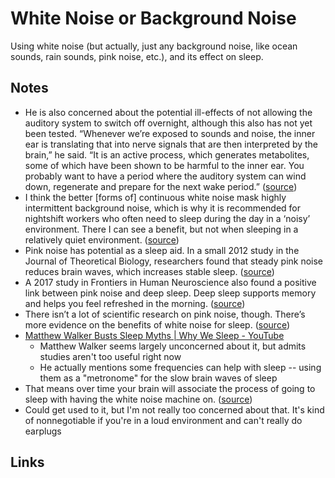 # White Noise or Background Noise

Using white noise (but actually, just any background noise, like ocean sounds, rain sounds, pink noise, etc.), and its effect on sleep.

## Notes

- He is also concerned about the potential ill-effects of not allowing the auditory system to switch off overnight, although this also has not yet been tested. “Whenever we’re exposed to sounds and noise, the inner ear is translating that into nerve signals that are then interpreted by the brain,” he said. “It is an active process, which generates metabolites, some of which have been shown to be harmful to the inner ear. You probably want to have a period where the auditory system can wind down, regenerate and prepare for the next wake period.” ([source](https://www.theguardian.com/lifeandstyle/2020/oct/18/white-noise-as-sleep-aid-may-do-more-harm-than-good-say-scientists#:~:text=He%20is,period.%E2%80%9D))
- I think the better [forms of] continuous white noise mask highly intermittent background noise, which is why it is recommended for nightshift workers who often need to sleep during the day in a ‘noisy’ environment. There I can see a benefit, but not when sleeping in a relatively quiet environment. ([source](https://www.theguardian.com/lifeandstyle/2020/oct/18/white-noise-as-sleep-aid-may-do-more-harm-than-good-say-scientists#:~:text=i%20think%20the%20better%20%5Bforms%20of%5D%20continuous%20white%20noise%20mask%20highly%20intermittent%20background%20noise%2C%20which%20is%20why%20it%20is%20recommended%20for%20nightshift%20workers%20who%20often%20need%20to%20sleep%20during%20the%20day%20in%20a%20%E2%80%98noisy%E2%80%99%20environment.%20there%20i%20can%20see%20a%20benefit%2C%20but%20not%20when%20sleeping%20in%20a%20relatively%20quiet%20environment.))
- Pink noise has potential as a sleep aid. In a small 2012 study in the Journal of Theoretical Biology, researchers found that steady pink noise reduces brain waves, which increases stable sleep. ([source](https://www.healthline.com/health/pink-noise-sleep#:~:text=pink%20noise%20has%20potential%20as%20a%20sleep%20aid.%20in%20a%20small%202012%20study%20in%20the%20journal%20of%20theoretical%20biologytrusted%20source%2C%20researchers%20found%20that%20steady%20pink%20noise%20reduces%20brain%20waves%2C%20which%20increases%20stable%20sleep.))
- A 2017 study in Frontiers in Human Neuroscience also found a positive link between pink noise and deep sleep. Deep sleep supports memory and helps you feel refreshed in the morning. ([source](https://www.healthline.com/health/pink-noise-sleep#:~:text=a%202017%20study%20in%20frontiers%20in%20human%20neuroscience%20also%20found%20a%20positive%20link%20between%20pink%20noise%20and%20deep%20sleep.%20deep%20sleep%20supports%20memory%20and%20helps%20you%20feel%20refreshed%20in%20the%20morning.))
- There isn’t a lot of scientific research on pink noise, though. There’s more evidence on the benefits of white noise for sleep. ([source](https://www.healthline.com/health/pink-noise-sleep#:~:text=there%20isn%E2%80%99t%20a%20lot%20of%20scientific%20research%20on%20pink%20noise%2C%20though.%20there%E2%80%99s%20more%20evidence%20on%20the%20benefits%20of%20white%20noise%20for%20sleep.))
- [Matthew Walker Busts Sleep Myths | Why We Sleep - YouTube](https://www.youtube.com/watch?v=oDRrRuPqALs)
  - Matthew Walker seems largely unconcerned about it, but admits studies aren't too useful right now
  - He actually mentions some frequencies can help with sleep -- using them as a "metronome" for the slow brain waves of sleep
- That means over time your brain will associate the process of going to sleep with having the white noise machine on. ([source](https://www.bustle.com/p/how-white-noise-can-actually-hurt-your-sleep-according-to-experts-19251547#:~:text=that%20means%20over%20time%20your%20brain%20will%20associate%20the%20process%20of%20going%20to%20sleep%20with%20having%20the%20white%20noise%20machine%20on.))
- Could get used to it, but I'm not really too concerned about that. It's kind of nonnegotiable if you're in a loud environment and can't really do earplugs

## Links
